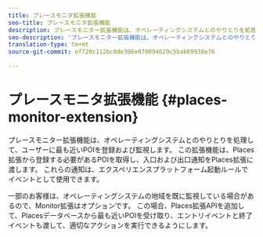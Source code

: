 ```yaml
---
title: プレースモニタ拡張機能
seo-title: プレースモニタ拡張機能
description: プレースモニター拡張機能は、オペレーティングシステムとのやりとりを処理して、ユーザーに最も近いPOIを登録および監視します。
seo-description: 'プレースモニター拡張機能は、オペレーティングシステムとのやりとりを処理して、ユーザーに最も近いPOIを登録および監視します。 '
translation-type: tm+mt
source-git-commit: ef720c112bc0de386e070094629c5bab69938e76

---
```



# プレースモニタ拡張機能 {#places-monitor-extension}

プレースモニター拡張機能は、オペレーティングシステムとのやりとりを処理して、ユーザーに最も近いPOIを登録および監視します。 この拡張機能は、Places拡張から登録する必要があるPOIを取得し、入口および出口通知をPlaces拡張に渡します。 これらの通知は、エクスペリエンスプラットフォーム起動ルールでイベントとして使用できます。

一部のお客様は、オペレーティングシステムの地域を既に監視している場合があるので、Monitor拡張はオプションです。 この場合、Places拡張APIを追加して、Placesデータベースから最も近いPOIを受け取り、エントリイベントと終了イベントも渡して、適切なアクションを実行できるようにします。
